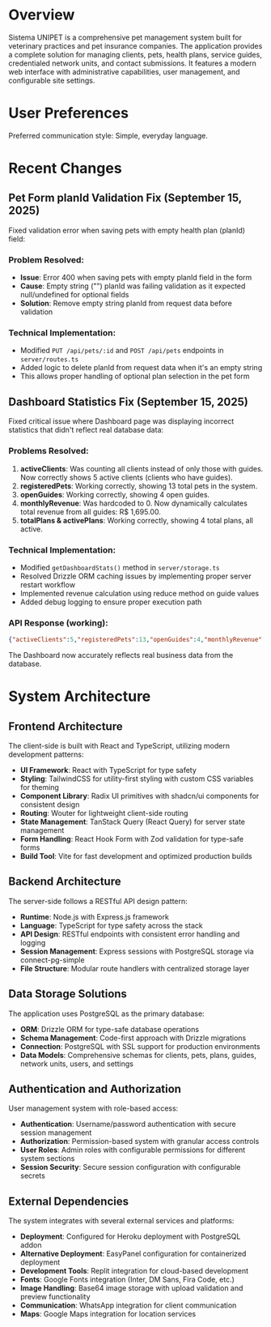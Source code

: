 # Overview

Sistema UNIPET is a comprehensive pet management system built for veterinary practices and pet insurance companies. The application provides a complete solution for managing clients, pets, health plans, service guides, credentialed network units, and contact submissions. It features a modern web interface with administrative capabilities, user management, and configurable site settings.

# User Preferences

Preferred communication style: Simple, everyday language.

# Recent Changes

## Pet Form planId Validation Fix (September 15, 2025)
Fixed validation error when saving pets with empty health plan (planId) field:

### Problem Resolved:
- **Issue**: Error 400 when saving pets with empty planId field in the form
- **Cause**: Empty string ("") planId was failing validation as it expected null/undefined for optional fields
- **Solution**: Remove empty string planId from request data before validation

### Technical Implementation:
- Modified `PUT /api/pets/:id` and `POST /api/pets` endpoints in `server/routes.ts`
- Added logic to delete planId from request data when it's an empty string
- This allows proper handling of optional plan selection in the pet form

## Dashboard Statistics Fix (September 15, 2025)
Fixed critical issue where Dashboard page was displaying incorrect statistics that didn't reflect real database data:

### Problems Resolved:
1. **activeClients**: Was counting all clients instead of only those with guides. Now correctly shows 5 active clients (clients who have guides).
2. **registeredPets**: Working correctly, showing 13 total pets in the system.
3. **openGuides**: Working correctly, showing 4 open guides.
4. **monthlyRevenue**: Was hardcoded to 0. Now dynamically calculates total revenue from all guides: R$ 1,695.00.
5. **totalPlans & activePlans**: Working correctly, showing 4 total plans, all active.

### Technical Implementation:
- Modified `getDashboardStats()` method in `server/storage.ts`
- Resolved Drizzle ORM caching issues by implementing proper server restart workflow
- Implemented revenue calculation using reduce method on guide values
- Added debug logging to ensure proper execution path

### API Response (working):
```json
{"activeClients":5,"registeredPets":13,"openGuides":4,"monthlyRevenue":1695,"totalPlans":4,"activePlans":4,"inactivePlans":0}
```

The Dashboard now accurately reflects real business data from the database.

# System Architecture

## Frontend Architecture
The client-side is built with React and TypeScript, utilizing modern development patterns:
- **UI Framework**: React with TypeScript for type safety
- **Styling**: TailwindCSS for utility-first styling with custom CSS variables for theming
- **Component Library**: Radix UI primitives with shadcn/ui components for consistent design
- **Routing**: Wouter for lightweight client-side routing
- **State Management**: TanStack Query (React Query) for server state management
- **Form Handling**: React Hook Form with Zod validation for type-safe forms
- **Build Tool**: Vite for fast development and optimized production builds

## Backend Architecture
The server-side follows a RESTful API design pattern:
- **Runtime**: Node.js with Express.js framework
- **Language**: TypeScript for type safety across the stack
- **API Design**: RESTful endpoints with consistent error handling and logging
- **Session Management**: Express sessions with PostgreSQL storage via connect-pg-simple
- **File Structure**: Modular route handlers with centralized storage layer

## Data Storage Solutions
The application uses PostgreSQL as the primary database:
- **ORM**: Drizzle ORM for type-safe database operations
- **Schema Management**: Code-first approach with Drizzle migrations
- **Connection**: PostgreSQL with SSL support for production environments
- **Data Models**: Comprehensive schemas for clients, pets, plans, guides, network units, users, and settings

## Authentication and Authorization
User management system with role-based access:
- **Authentication**: Username/password authentication with secure session management
- **Authorization**: Permission-based system with granular access controls
- **User Roles**: Admin roles with configurable permissions for different system sections
- **Session Security**: Secure session configuration with configurable secrets

## External Dependencies
The system integrates with several external services and platforms:
- **Deployment**: Configured for Heroku deployment with PostgreSQL addon
- **Alternative Deployment**: EasyPanel configuration for containerized deployment
- **Development Tools**: Replit integration for cloud-based development
- **Fonts**: Google Fonts integration (Inter, DM Sans, Fira Code, etc.)
- **Image Handling**: Base64 image storage with upload validation and preview functionality
- **Communication**: WhatsApp integration for client communication
- **Maps**: Google Maps integration for location services